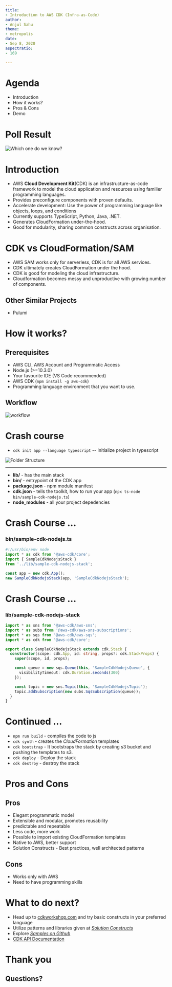 ```yaml
---
title: 
- Introduction to AWS CDK (Infra-as-Code)
author:
- Anjul Sahu
theme:
- metropolis
date:
- Sep 8, 2020
aspectratio:
- 169

---
```


# Agenda
- Introduction
- How it works?
- Pros & Cons
- Demo

# Poll Result

![Which one do we know?](assets/poll.png)

# Introduction
- AWS **Cloud Development Kit**(CDK) is an infrastructure-as-code framework to model the cloud application and resources using familier programming languages.
- Provides preconfigure components with proven defaults.
- Accelerate development: Use the power of programming language like objects, loops, and conditions
- Currently supports TypeScript, Python, Java, .NET. 
- Generates CloudFormation under-the-hood.
- Good for modularity, sharing common constructs across organisation.

# CDK vs CloudFormation/SAM

- AWS SAM works only for serverless, CDK is for all AWS services.
- CDK ultimately creates CloudFormation under the hood.
- CDK is good for modeling the cloud infrastructure.
- Cloudformation becomes messy and unproductive with growing number of components. 

## Other Similar Projects
- Pulumi


# How it works?
## Prerequisites
- AWS CLI, AWS Account and Programmatic Access
- Node.js (>=10.3.0)
- Your favourite IDE (VS Code recommended)
- AWS CDK (`npm install -g aws-cdk`)
- Programming language environment that you want to use.

## Workflow
![workflow](assets/workflow.png)

# Crash course

- `cdk init app --language typescript` -- Initialize project in typescript

![Folder Structure](assets/tree_cdk_typescript.png)

---

* **lib/** - has the main stack 
* **bin/** - entrypoint of the CDK app
* **package.json** - npm module manifest
* **cdk.json** - tells the toolkit, how to run your app (`npx ts-node bin/sample-cdk-nodejs.ts`)
* **node_modules** - all your project depedencies  

# Crash Course ...

### bin/sample-cdk-nodejs.ts
```typescript
#!/usr/bin/env node
import * as cdk from '@aws-cdk/core';
import { SampleCdkNodejsStack } 
from '../lib/sample-cdk-nodejs-stack';

const app = new cdk.App();
new SampleCdkNodejsStack(app, 'SampleCdkNodejsStack');

```

# Crash Course ...

### lib/sample-cdk-nodejs-stack
```typescript
import * as sns from '@aws-cdk/aws-sns';
import * as subs from '@aws-cdk/aws-sns-subscriptions';
import * as sqs from '@aws-cdk/aws-sqs';
import * as cdk from '@aws-cdk/core';

export class SampleCdkNodejsStack extends cdk.Stack {
  constructor(scope: cdk.App, id: string, props?: cdk.StackProps) {
    super(scope, id, props);

    const queue = new sqs.Queue(this, 'SampleCdkNodejsQueue', {
      visibilityTimeout: cdk.Duration.seconds(300)   
    });

    const topic = new sns.Topic(this, 'SampleCdkNodejsTopic');
    topic.addSubscription(new subs.SqsSubscription(queue));
  }
}
```

# Continued ...

* `npm run build` - compiles the code to js
* `cdk synth` - creates the *CloudFormation* templates
* `cdk bootstrap` - It bootstraps the stack by creating s3 bucket and pushing the templates to s3. 
* `cdk deploy` - Deploy the stack
* `cdk destroy` - destroy the stack
 
# Pros and Cons

## Pros
- Elegant programmatic model
- Extensible and modular, promotes reusability
- predictable and repeatable 
- Less code, more work
- Possible to import existing CloudFormation templates
- Native to AWS, better support
- Solution Constructs - Best practices, well architected patterns

## Cons
- Works only with AWS
- Need to have programming skills

# What to do next?
- Head up to [cdkworkshop.com](cdkworkshop.com) and try basic constructs in your preferred language
- Utilize patterns and libraries given at _[Solution Constructs](https://aws.amazon.com/solutions/constructs/)_
- Explore _[Samples on Github](https://github.com/aws-samples/aws-cdk-examples)_ 
- [CDK API Documentation](https://docs.aws.amazon.com/cdk/api/latest/docs/aws-construct-library.html)

# Thank you

## Questions?
